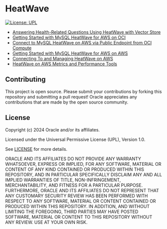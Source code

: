 # HeatWave

[![License: UPL](https://img.shields.io/badge/license-UPL-green)](https://img.shields.io/badge/license-UPL-green)

* [Answering Health-Related Questions Using HeatWave with Vector Store](healthcare/)
* [Getting Started with MySQL HeatWave for AWS on OCI](OCI_Getting_Started_HeatWave_v04.md)
* [Connect to MySQL HeatWave on AWS via Public Endpoint from OCI Compute](OCI-connect-hw-public-endpoint-devrel0922.md)
* [Getting Started with MySQL HeatWave for AWS on AWS](AWS_Getting_Started_Heatwave_v02.md)
* [Connecting To and Managing HeatWave on AWS](connecting-managing-heatwave-aws-devrel0622.md)
* [HeatWave on AWS Metrics and Performance Tools](metrics-and-performance-hw-aws-devrel0622.md)

## Contributing

This project is open source.  Please submit your contributions by forking this repository and submitting a pull request!  Oracle appreciates any contributions that are made by the open source community.

## License

Copyright (c) 2024 Oracle and/or its affiliates.

Licensed under the Universal Permissive License (UPL), Version 1.0.

See [LICENSE](LICENSE) for more details.

ORACLE AND ITS AFFILIATES DO NOT PROVIDE ANY WARRANTY WHATSOEVER, EXPRESS OR IMPLIED, FOR ANY SOFTWARE, MATERIAL OR CONTENT OF ANY KIND CONTAINED OR PRODUCED WITHIN THIS REPOSITORY, AND IN PARTICULAR SPECIFICALLY DISCLAIM ANY AND ALL IMPLIED WARRANTIES OF TITLE, NON-INFRINGEMENT, MERCHANTABILITY, AND FITNESS FOR A PARTICULAR PURPOSE.  FURTHERMORE, ORACLE AND ITS AFFILIATES DO NOT REPRESENT THAT ANY CUSTOMARY SECURITY REVIEW HAS BEEN PERFORMED WITH RESPECT TO ANY SOFTWARE, MATERIAL OR CONTENT CONTAINED OR PRODUCED WITHIN THIS REPOSITORY. IN ADDITION, AND WITHOUT LIMITING THE FOREGOING, THIRD PARTIES MAY HAVE POSTED SOFTWARE, MATERIAL OR CONTENT TO THIS REPOSITORY WITHOUT ANY REVIEW. USE AT YOUR OWN RISK. 
